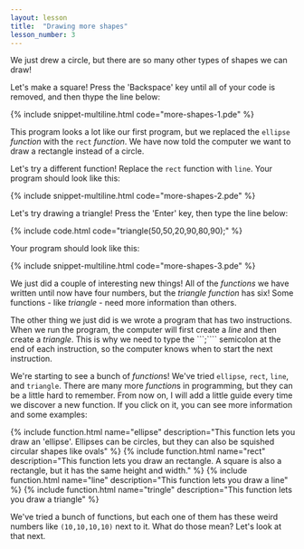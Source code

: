 ```yaml
---
layout: lesson
title:  "Drawing more shapes"
lesson_number: 3
---
```


We just drew a circle, but there are so many other types of shapes we can draw!

Let's make a square! Press the 'Backspace' key until all of your code is removed, and then thype the line below:

{% include snippet-multiline.html code="more-shapes-1.pde" %}

This program looks a lot like our first program, but we replaced the ```ellipse``` *function* with the ```rect``` *function*. We have now told the computer we want to draw a rectangle instead of a circle.

Let's try a different function! Replace the ```rect``` function with ```line```. Your program should look like this:

{% include snippet-multiline.html code="more-shapes-2.pde" %}

Let's try drawing a triangle! Press the 'Enter' key, then type the line below:

{% include code.html code="triangle(50,50,20,90,80,90);" %}

Your program should look like this:

{% include snippet-multiline.html code="more-shapes-3.pde" %}

We just did a couple of interesting new things! All of the *functions* we have written until now have four numbers, but the *triangle* *function* has six! Some functions - like *triangle* - need more information than others.

The other thing we just did is we wrote a program that has two instructions. When we run the program, the computer will first create a *line* and then create a *triangle*. This is why we need to type the ```;```` semicolon at the end of each instruction, so the computer knows when to start the next instruction.

We're starting to see a bunch of *function*s! We've tried ```ellipse```, ```rect```, ```line```, and ```triangle```. There are many more *function*s in programming, but they can be a little hard to remember. From now on, I will add a little guide every time we discover a new function. If you click on it, you can see more information and some examples:

{% include function.html name="ellipse" description="This function lets you draw an 'ellipse'. Ellipses can be circles, but they can also be squished circular shapes like ovals" %}
{% include function.html name="rect" description="This function lets you draw an rectangle. A square is also a rectangle, but it has the same height and width." %}
{% include function.html name="line" description="This function lets you draw a line" %}
{% include function.html name="tringle" description="This function lets you draw a triangle" %}

We've tried a bunch of functions, but each one of them has these weird numbers like ```(10,10,10,10)``` next to it. What do those mean? Let's look at that next.

